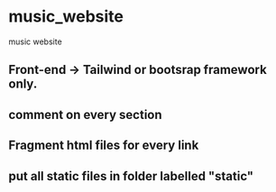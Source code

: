 # music_website
music website
## Front-end -> Tailwind or bootsrap framework only.
## comment on every section
## Fragment html files for every link
## put all static files in folder labelled "static"


